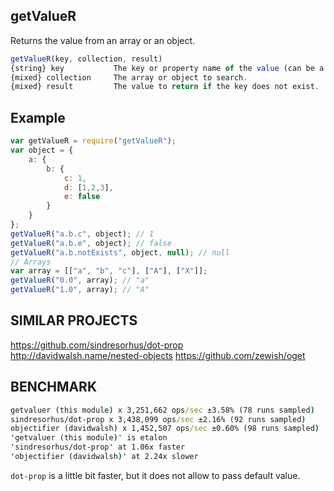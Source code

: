 getValueR
---------
Returns the value from an array or an object.
```js
getValueR(key, collection, result)
{string} key           The key or property name of the value (can be a string consisting of dot notation that will be used to recursivly traverse the collection).
{mixed} collection     The array or object to search.
{mixed} result         The value to return if the key does not exist.
```
Example
-------
```js
var getValueR = require("getValueR");
var object = {
	a: {
		b: {
			c: 1,
			d: [1,2,3],
			e: false
		}
	}
};
getValueR("a.b.c", object); // 1
getValueR("a.b.e", object); // false
getValueR("a.b.notExists", object, null); // null
// Arrays
var array = [["a", "b", "c"], ["A"], ["X"]];
getValueR("0.0", array); // "a"
getValueR("1.0", array); // "A"
```

SIMILAR PROJECTS
----------------
https://github.com/sindresorhus/dot-prop  
http://davidwalsh.name/nested-objects
https://github.com/zewish/oget

BENCHMARK
---------
```cmd
getvaluer (this module) x 3,251,662 ops/sec ±3.58% (78 runs sampled)
sindresorhus/dot-prop x 3,438,099 ops/sec ±2.16% (92 runs sampled)
objectifier (davidwalsh) x 1,452,507 ops/sec ±0.60% (98 runs sampled)
'getvaluer (this module)' is etalon
'sindresorhus/dot-prop' at 1.06x faster
'objectifier (davidwalsh)' at 2.24x slower
```
`dot-prop` is a little bit faster, but it does not allow to pass default value.